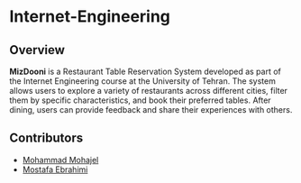 # Internet-Engineering

## Overview
__MizDooni__ is a Restaurant Table Reservation System developed as part of the Internet Engineering course at the University of Tehran. The system allows users to explore a variety of restaurants across different cities, filter them by specific characteristics, and book their preferred tables. After dining, users can provide feedback and share their experiences with others.

## Contributors
* [Mohammad Mohajel](https://github.com/mohajel) 
* [Mostafa Ebrahimi](https://github.com/Ebrahimi-Mostafa)